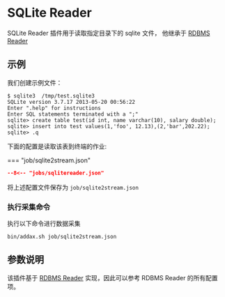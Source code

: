 # SQLite Reader

SQLite Reader 插件用于读取指定目录下的 sqlite 文件， 他继承于 [RDBMS Reader](../rdbmsreader)

## 示例

我们创建示例文件：

```shell
$ sqlite3  /tmp/test.sqlite3
SQLite version 3.7.17 2013-05-20 00:56:22
Enter ".help" for instructions
Enter SQL statements terminated with a ";"
sqlite> create table test(id int, name varchar(10), salary double);
sqlite> insert into test values(1,'foo', 12.13),(2,'bar',202.22);
sqlite> .q
```

下面的配置是读取该表到终端的作业:

=== "job/sqlite2stream.json"

  ```json
  --8<-- "jobs/sqlitereader.json"
  ```

将上述配置文件保存为   `job/sqlite2stream.json`

### 执行采集命令

执行以下命令进行数据采集

```shell
bin/addax.sh job/sqlite2stream.json
```

## 参数说明

该插件基于 [RDBMS Reader](../rdbmsreader) 实现，因此可以参考 RDBMS Reader 的所有配置项。
